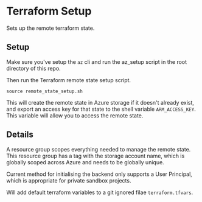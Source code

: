 # Terraform Setup

Sets up the remote terraform state.

## Setup

Make sure you've setup the `az` cli and run the az_setup script in the root directory of this repo.

Then run the Terraform remote state setup script. 

```shell
source remote_state_setup.sh
```

This will create the remote state in Azure storage if it doesn't already exist, and export an access key for that state to the shell variable `ARM_ACCESS_KEY`. This variable will allow you to access the remote state.

## Details

A resource group scopes everything needed to manage the remote state. This resource group has a tag with the storage account name, which is globally scoped across Azure and needs to be globally unique.

Current method for initialising the backend only supports a User Principal, which is appropriate for private sandbox projects.

Will add default terraform variables to a git ignored filae `terraform.tfvars`.
